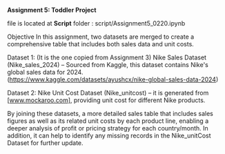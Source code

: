**Assignment 5: Toddler Project**

file is located at **Script** folder : script/Assignment5_0220.ipynb

Objective
In this assignment, two datasets are merged to create a comprehensive table that includes both sales data and unit costs.

Dataset 1: (It is the one copied from Assignment 3)
Nike Sales Dataset (Nike_sales_2024) – Sourced from Kaggle, this dataset contains Nike's global sales data for 2024. (https://www.kaggle.com/datasets/ayushcx/nike-global-sales-data-2024)

Dataset 2: Nike Unit Cost Dataset (Nike_unitcost) – it is generated from [www.mockaroo.com], providing unit cost for different Nike products.

By joining these datasets, a more detailed sales table that includes sales figures as well as its related unit costs by each product line, enabling a deeper analysis of profit or pricing strategy for each country/month. 
In addition, it can help to identify any missing records in the Nike_unitCost Dataset for further update.
